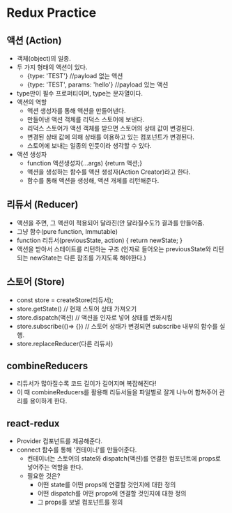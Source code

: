 # Redux Practice

## 액션 (Action)

- 객체(object)의 일종.
- 두 가지 형태의 액션이 있다.
  - {type: 'TEST'} //payload 없는 액션
  - {type: 'TEST', params: 'hello'} //payload 있는 액션
- type만이 필수 프로퍼티이며, type는 문자열이다.
- 액션의 역할
  - 액션 생성자를 통해 액션을 만들어낸다.
  - 만들어낸 액션 객체를 리덕스 스토어에 보낸다.
  - 리덕스 스토어가 액션 객체를 받으면 스토어의 상태 값이 변경된다.
  - 변경된 상태 값에 의해 상태를 이용하고 있는 컴포넌트가 변경된다.
  - 스토어에 보내는 일종의 인풋이라 생각할 수 있다.
- 액션 생성자
  - function 액션생성자(...args) {return 액션;}
  - 액션을 생성하는 함수를 액션 생성자(Action Creator)라고 한다.
  - 함수를 통해 액션을 생성해, 액션 개체를 리턴해준다.

## 리듀서 (Reducer)

- 액션을 주면, 그 액션이 적용되어 달라진(안 달라질수도?) 결과를 만들어줌.
- 그냥 함수(pure function, Immutable)
- function 리듀서(previousState, action) {
  return newState;
  }
- 액션을 받아서 스테이트를 리턴하는 구조 (인자로 들어오는 previousState와 리턴되는 newState는 다른 참조를 가지도록 해야한다.)

## 스토어 (Store)

- const store = createStore(리듀서);
- store.getState() // 현재 스토어 상태 가져오기
- store.dispatch(액션) // 액션을 인자로 넣어 상태를 변화시킴
- store.subscribe(()=> {}) // 스토어 상태가 변경되면 subscribe 내부의 함수를 실행.
- store.replaceReducer(다른 리듀서)

## combineReducers

- 리듀서가 많아질수록 코드 길이가 길어지며 복잡해진다!
- 이 때 combineReducers를 활용해 리듀서들을 파일별로 잘게 나누어 합쳐주어 관리를 용이하게 한다.

## react-redux

- Provider 컴포넌트를 제공해준다.
- connect 함수를 통해 '컨테이너'를 만들어준다.
  - 컨테이너는 스토어의 state와 dispatch(액션)를 연결한 컴포넌트에 props로 넣어주는 역할을 한다.
  - 필요한 것은?
    - 어떤 state를 어떤 props에 연결할 것인지에 대한 정의
    - 어떤 dispatch를 어떤 props에 연결할 것인지에 대한 정의
    - 그 props를 보낼 컴포넌트를 정의
